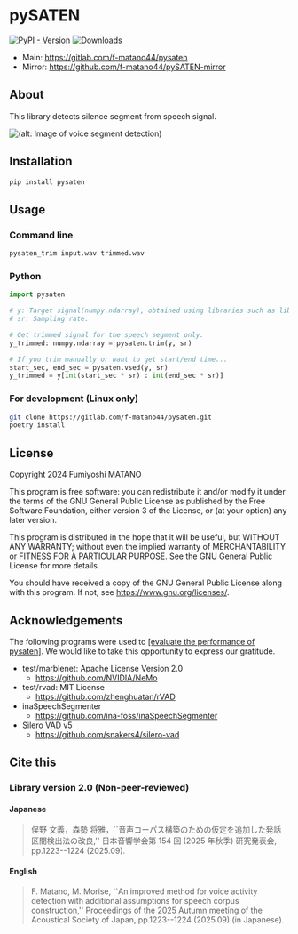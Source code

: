 # pySATEN

[![PyPI - Version](https://img.shields.io/pypi/v/pysaten)](https://pypi.org/project/pysaten/)
[![Downloads](https://static.pepy.tech/badge/pysaten)](https://pepy.tech/project/pysaten)

* Main: <https://gitlab.com/f-matano44/pysaten>
* Mirror: <https://github.com/f-matano44/pySATEN-mirror>

## About

This library detects silence segment from speech signal.

![\(alt: Image of voice segment detection\)](https://gitlab.com/f-matano44/pysaten/-/raw/main/image/signal_graph.svg)

## Installation

```sh
pip install pysaten
```

## Usage

### Command line

```sh
pysaten_trim input.wav trimmed.wav
```

### Python

```python
import pysaten

# y: Target signal(numpy.ndarray), obtained using libraries such as librosa or soundfile.
# sr: Sampling rate.

# Get trimmed signal for the speech segment only.
y_trimmed: numpy.ndarray = pysaten.trim(y, sr)

# If you trim manually or want to get start/end time...
start_sec, end_sec = pysaten.vsed(y, sr)
y_trimmed = y[int(start_sec * sr) : int(end_sec * sr)]
```

### For development (Linux only)

```sh
git clone https://gitlab.com/f-matano44/pysaten.git
poetry install
```

## License

Copyright 2024 Fumiyoshi MATANO

This program is free software: you can redistribute it and/or modify it under the terms of the GNU General Public License as published by the Free Software Foundation, either version 3 of the License, or (at your option) any later version.

This program is distributed in the hope that it will be useful, but WITHOUT ANY WARRANTY; without even the implied warranty of MERCHANTABILITY or FITNESS FOR A PARTICULAR PURPOSE. See the GNU General Public License for more details.

You should have received a copy of the GNU General Public License along with this program. If not, see <https://www.gnu.org/licenses/>.

## Acknowledgements

The following programs were used to [\[evaluate the performance of pysaten\]](tools/v2/).
We would like to take this opportunity to express our gratitude.

* test/marblenet: Apache License Version 2.0
  * <https://github.com/NVIDIA/NeMo>
* test/rvad: MIT License
  * <https://github.com/zhenghuatan/rVAD>
* inaSpeechSegmenter
  * <https://github.com/ina-foss/inaSpeechSegmenter>
* Silero VAD v5
  * <https://github.com/snakers4/silero-vad>

## Cite this

### Library version 2.0 (Non-peer-reviewed)

#### Japanese

> 俣野 文義，森勢 将雅，``音声コーパス構築のための仮定を追加した発話区間検出法の改良,'' 日本音響学会第 154 回 (2025 年秋季) 研究発表会, pp.1223--1224 (2025.09).

#### English

> F. Matano, M. Morise, ``An improved method for voice activity detection with additional assumptions for speech corpus construction,'' Proceedings of the 2025 Autumn meeting of the Acoustical Society of Japan, pp.1223--1224 (2025.09) (in Japanese).
